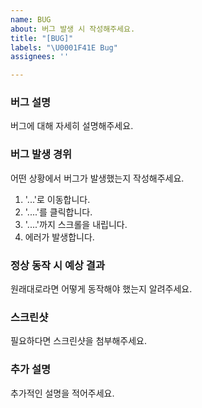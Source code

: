 ```yaml
---
name: BUG
about: 버그 발생 시 작성해주세요.
title: "[BUG]"
labels: "\U0001F41E Bug"
assignees: ''

---
```


### 버그 설명
버그에 대해 자세히 설명해주세요.

### 버그 발생 경위
어떤 상황에서 버그가 발생했는지 작성해주세요.
1. '...'로 이동합니다.
2. '....'를 클릭합니다.
3. '....'까지 스크롤을 내립니다.
4. 에러가 발생합니다.

### 정상 동작 시 예상 결과
원래대로라면 어떻게 동작해야 했는지 알려주세요.

### 스크린샷
필요하다면 스크린샷을 첨부해주세요.

### 추가 설명
추가적인 설명을 적어주세요.
